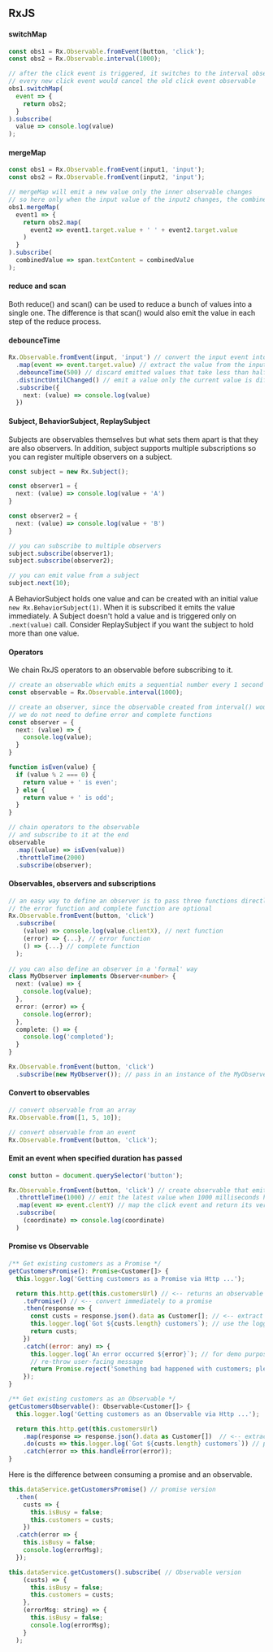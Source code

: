 ## RxJS

#### switchMap

```ts
const obs1 = Rx.Observable.fromEvent(button, 'click');
const obs2 = Rx.Observable.interval(1000);

// after the click event is triggered, it switches to the interval observable
// every new click event would cancel the old click event observable
obs1.switchMap(
  event => {
    return obs2;
  }
).subscribe(
  value => console.log(value)
);
```

#### mergeMap

```ts
const obs1 = Rx.Observable.fromEvent(input1, 'input');
const obs2 = Rx.Observable.fromEvent(input2, 'input');

// mergeMap will emit a new value only the inner observable changes
// so here only when the input value of the input2 changes, the combinedValue would change
obs1.mergeMap(
  event1 => {
    return obs2.map(
      event2 => event1.target.value + ' ' + event2.target.value
    )
  }
).subscribe(
  combinedValue => span.textContent = combinedValue
);
```

#### reduce and scan

Both reduce() and scan() can be used to reduce a bunch of values into a single one. The difference is that scan() would also emit the value in each step of the reduce process.

#### debounceTime

```ts
Rx.Observable.fromEvent(input, 'input') // convert the input event into an observable
  .map(event => event.target.value) // extract the value from the input field
  .debounceTime(500) // discard emitted values that take less than half a second between output
  .distinctUntilChanged() // emit a value only the current value is different with the last one
  .subscribe({
    next: (value) => console.log(value)
  })
```

#### Subject, BehaviorSubject, ReplaySubject

Subjects are observables themselves but what sets them apart is that they are also observers. In addition, subject supports multiple subscriptions so you can register multiple observers on a subject.

```ts
const subject = new Rx.Subject();

const observer1 = {
  next: (value) => console.log(value + 'A')
}

const observer2 = {
  next: (value) => console.log(value + 'B')
}

// you can subscribe to multiple observers
subject.subscribe(observer1);
subject.subscribe(observer2);

// you can emit value from a subject
subject.next(10);
```

A BehaviorSubject holds one value and can be created with an initial value `new Rx.BehaviorSubject(1)`. When it is subscribed it emits the value immediately. A Subject doesn't hold a value and is triggered only on `.next(value)` call. Consider ReplaySubject if you want the subject to hold more than one value.

#### Operators

We chain RxJS operators to an observable before subscribing to it.

```ts
// create an observable which emits a sequential number every 1 second
const observable = Rx.Observable.interval(1000);

// create an observer, since the observable created from interval() would never end and throw an error
// we do not need to define error and complete functions
const observer = {
  next: (value) => {
    console.log(value);
  }
}

function isEven(value) {
  if (value % 2 === 0) {
    return value + ' is even';
  } else {
    return value + ' is odd';
  }
}

// chain operators to the observable
// and subscribe to it at the end
observable
  .map((value) => isEven(value))
  .throttleTime(2000)
  .subscribe(observer);
```

#### Observables, observers and subscriptions

```ts
// an easy way to define an observer is to pass three functions directly to the subscription
// the error function and complete function are optional
Rx.Observable.fromEvent(button, 'click')
  .subscribe(
    (value) => console.log(value.clientX), // next function
    (error) => {...}, // error function
    () => {...} // complete function
  );
  
// you can also define an observer in a 'formal' way
class MyObserver implements Observer<number> {
  next: (value) => {
    console.log(value);
  },
  error: (error) => {
    console.log(error);
  },
  complete: () => {
    console.log('completed');
  }
}

Rx.Observable.fromEvent(button, 'click')
  .subscribe(new MyObserver()); // pass in an instance of the MyObserver
```

#### Convert to observables

```ts
// convert observable from an array
Rx.Observable.from([1, 5, 10]);

// convert observable from an event
Rx.Observable.fromEvent(button, 'click');
```

#### Emit an event when specified duration has passed

```ts
const button = document.querySelector('button');

Rx.Observable.fromEvent(button, 'click') // create observable that emits click events
  .throttleTime(1000) // emit the latest value when 1000 milliseconds has passed
  .map(event => event.clentY) // map the click event and return its vertical coordinate
  .subscribe(
    (coordinate) => console.log(coordinate)
  )
```

#### Promise vs Observable

```js
/** Get existing customers as a Promise */
getCustomersPromise(): Promise<Customer[]> {
  this.logger.log('Getting customers as a Promise via Http ...');

  return this.http.get(this.customersUrl) // <-- returns an observable
    .toPromise() // <-- convert immediately to a promise
    .then(response => {
      const custs = response.json().data as Customer[]; // <-- extract data from the response
      this.logger.log(`Got ${custs.length} customers`); // use the logger service
      return custs;
    })
    .catch((error: any) => {
      this.logger.log(`An error occurred ${error}`); // for demo purposes only
      // re-throw user-facing message
      return Promise.reject('Something bad happened with customers; please check the console');
    });
}

/** Get existing customers as an Observable */
getCustomersObservable(): Observable<Customer[]> {
  this.logger.log('Getting customers as an Observable via Http ...');

  return this.http.get(this.customersUrl)
    .map(response => response.json().data as Customer[])  // <-- extract data
    .do(custs => this.logger.log(`Got ${custs.length} customers`)) // produce some side-effect
    .catch(error => this.handleError(error));
}
```

Here is the difference between consuming a promise and an observable.

```js
this.dataService.getCustomersPromise() // promise version
  .then(
    custs => {
      this.isBusy = false;
      this.customers = custs;
    })
  .catch(error => {
    this.isBusy = false;
    console.log(errorMsg);
  });

this.dataService.getCustomers().subscribe( // Observable version
    (custs) => {
      this.isBusy = false;
      this.customers = custs;
    },
    (errorMsg: string) => {
      this.isBusy = false;
      console.log(errorMsg);
    }
  );
```
